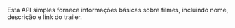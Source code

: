 Esta API simples fornece informações básicas sobre filmes, incluindo nome, descrição e link do trailer.
